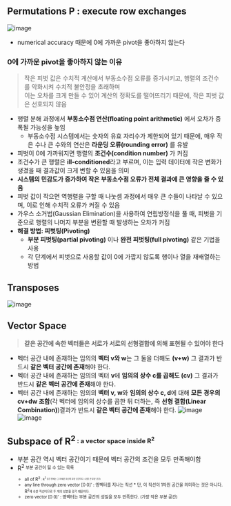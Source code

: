 ## Permutations P  : execute row exchanges
![image](https://github.com/user-attachments/assets/6d878b8a-6c97-4453-96a8-ee3520631ee0)


- numerical accuracy 때문에 0에 가까운 pivot을 좋아하지 않는다

### 0에 가까운 pivot을 좋아하지 않는 이유
> 작은 피벗 값은 수치적 계산에서 부동소수점 오류를 증가시키고, 행렬의 조건수를 악화시켜 수치적 불안정을 초래하며  
> 이는 오차를 크게 만들 수 있어 계산의 정확도를 떨어뜨리기 때문에, 작은 피벗 값은 선호되지 않음  
- 행렬 분해 과정에서 **부동소수점 연산(floating point arithmetic)** 에서 오차가 증폭될 가능성을 높임
  - 부동소수점 시스템에서는 숫자의 유효 자리수가 제한되어 있기 때문에, 매우 작은 수나 큰 수와의 연산은 **라운딩 오류(rounding error)** 를 유발 
-  피벗이 0에 가까워지면 행렬의 **조건수(condition number)** 가 커짐
  - 조건수가 큰 행렬은 **ill-conditioned**라고 부르며, 이는 입력 데이터에 작은 변화가 생겼을 때 결과값이 크게 변할 수 있음을 의미
  - **시스템의 민감도가 증가하여 작은 부동소수점 오류가 전체 결과에 큰 영향을 줄 수 있음**
- 피벗 값이 작으면 역행렬을 구할 때 나눗셈 과정에서 매우 큰 수들이 나타날 수 있으며, 이로 인해 수치적 오류가 커질 수 있음
- 가우스 소거법(Gaussian Elimination)을 사용하여 연립방정식을 풀 때, 피벗을 기준으로 행렬의 나머지 부분을 변환할 때 발생하는 오차가 커짐
- **해결 방법: 피벗팅(Pivoting)**
  - **부분 피벗팅(partial pivoting)** 이나 **완전 피벗팅(full pivoting)** 같은 기법을 사용
  - 각 단계에서 피벗으로 사용할 값이 0에 가깝지 않도록 행이나 열을 재배열하는 방법

## Transposes
![image](https://github.com/user-attachments/assets/7640dbab-b3ce-4f63-a4fc-a6ea35e2fc3d)


## Vector Space
> **같은 공간에 속한 벡터들은 서로가 서로의 선형결합에 의해 표현될 수 있어야 한다**
- 벡터 공간 내에 존재하는 임의의 **벡터 v와 w**는 그 둘을 더해도 **(v+w)** 그 결과가 반드시 **같은 벡터 공간에 존재**해야 한다. 
- 벡터 공간 내에 존재하는 임의의 벡터 **v**에 **임의의 상수 c를 곱해도 (cv)** 그 결과가 반드시 **같은 벡터 공간에 존재**해야 한다.
- 벡터 공간 내에 존재하는 임의의 **벡터 v, w**와 **임의의 상수 c, d**에 대해 **모든 경우의 cv+dw 조합**(각 벡터에 임의의 상수를 곱한 뒤 더하는, 즉 **선형 결합(Linear Combination)**)결과가 반드시 **같은 벡터 공간에 존재**해야 한다.
![image](https://github.com/user-attachments/assets/2aa1db25-7d67-4fc8-819e-dd3d6a8b9911)
![image](https://github.com/user-attachments/assets/9f2f8e0b-0ff2-49ce-aa85-88d0e895972f)


## Subspace of R<sup>2<sub>  : a vector space inside R<sup>2<sub>
- 부분 공간 역시 벡터 공간이기 때문에 벡터 공간의 조건을 모두 만족해야함
- R<sup>2<sub> 부분 공간이 될 수 있는 목록
  - all of R<sup>2<sub> : R<sup>2<sub> 공간 전체는 그 자체로 자신의 부분 공간이다. (가장 큰 부분 공간)
  - any line through zero vector [0 0]' : 영벡터를 지나는 직선 * 단, 이 직선이 1차원 공간을 의미하는 것은 아니다. R<sup>2<sub>에 속한 직선이므로 두 개의 성분을 갖기 때문이다.
  - zero vector [0 0]' : 영벡터는 부분 공간의 성질을 모두 만족한다. (가장 작은 부분 공간)
